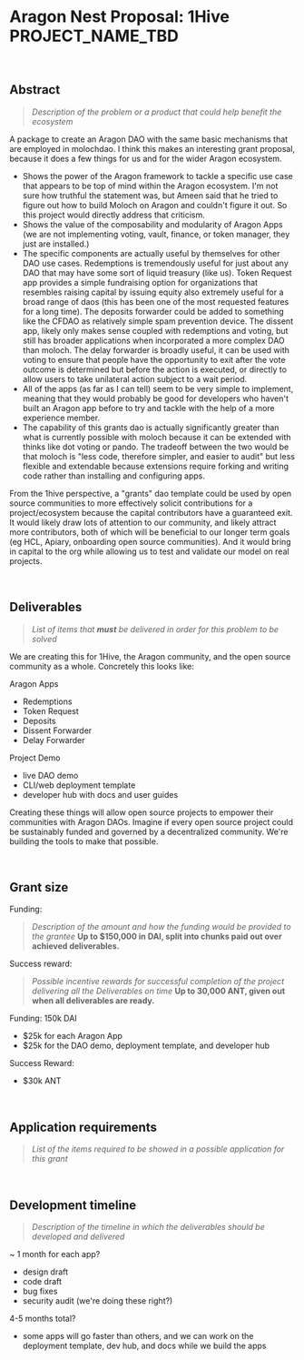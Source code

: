 # Aragon Nest Proposal: 1Hive PROJECT_NAME_TBD

<br>

## Abstract

> _Description of the problem or a product that could help benefit the ecosystem_

A package to create an Aragon DAO with the same basic mechanisms that are employed in molochdao. I think this makes an interesting grant proposal, because it does a few things for us and for the wider Aragon ecosystem.
- Shows the power of the Aragon framework to tackle a specific use case that appears to be top of mind within the Aragon ecosystem. I'm not sure how truthful the statement was, but Ameen said that he tried to figure out how to build Moloch on Aragon and couldn't figure it out. So this project would directly address that criticism.
- Shows the value of the composability and modularity of Aragon Apps (we are not implementing voting, vault, finance, or token manager, they just are installed.)
- The specific components are actually useful by themselves for other DAO use cases. Redemptions is tremendously useful for just about any DAO that may have some sort of liquid treasury (like us). Token Request app provides a simple fundraising option for organizations that resembles raising capital by issuing equity also extremely useful for a broad range of daos (this has been one of the most requested features for a long time). The deposits forwarder could be added to something like the CFDAO as relatively simple spam prevention device. The dissent app, likely only makes sense coupled with redemptions and voting, but still has broader applications when incorporated a more complex DAO than moloch. The delay forwarder is broadly useful, it can be used with voting to ensure that people have the opportunity to exit after the vote outcome is determined but before the action is executed, or directly to allow users to take unilateral action subject to a wait period.
- All of the apps (as far as I can tell) seem to be very simple to implement, meaning that they would probably be good for developers who haven't built an Aragon app before to try and tackle with the help of a more experience member.
- The capability of this grants dao is actually significantly greater than what is currently possible with moloch because it can be extended with thinks like dot voting or pando. The tradeoff between the two would be that moloch is "less code, therefore simpler, and easier to audit" but less flexible and extendable because extensions require forking and writing code rather than installing and configuring apps.

From the 1hive perspective, a "grants" dao template could be used by open source communities to more effectively solicit contributions for a project/ecosystem because the capital contributors have a guaranteed exit. It would likely draw lots of attention to our community, and likely attract more contributors, both of which will be beneficial to our longer term goals (eg HCL, Apiary, onboarding open source communities). And it would bring in capital to the org while allowing us to test and validate our model on real projects.

<br>

## Deliverables

> _List of items that **must** be delivered in order for this problem to be solved_

We are creating this for 1Hive, the Aragon community, and the open source community as a whole. Concretely this looks like:

Aragon Apps
- Redemptions
- Token Request
- Deposits 
- Dissent Forwarder
- Delay Forwarder

Project Demo
- live DAO demo
- CLI/web deployment template
- developer hub with docs and user guides

Creating these things will allow open source projects to empower their communities with Aragon DAOs. Imagine if every open source project could be sustainably funded and governed by a decentralized community. We're building the tools to make that possible.

<br>

## Grant size

Funding:
> _Description of the amount and how the funding would be provided to the grantee_
> **Up to $150,000 in DAI, split into chunks paid out over achieved deliverables.**

Success reward:
> _Possible incentive rewards for successful completion of the project delivering all the Deliverables on time_
> **Up to 30,000 ANT, given out when all deliverables are ready.**

Funding: 150k DAI
- $25k for each Aragon App
- $25k for the DAO demo, deployment template, and developer hub

Success Reward:
- $30k ANT

<br>

## Application requirements
> _List of the items required to be showed in a possible application for this grant_

<br>

## Development timeline
> _Description of the timeline in which the deliverables should be developed and delivered_

~ 1 month for each app?
- design draft
- code draft
- bug fixes
- security audit (we're doing these right?)

4-5 months total?
- some apps will go faster than others, and we can work on the deployment template, dev hub, and docs while we build the apps

<br>


